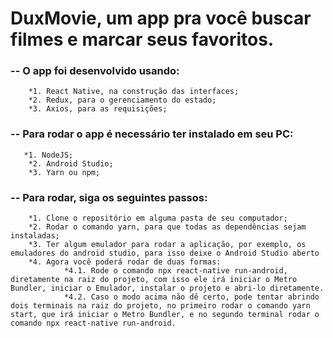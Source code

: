 # DuxMovie, um app pra você buscar filmes e marcar seus favoritos.

### -- O app foi desenvolvido usando:
        *1. React Native, na construção das interfaces;
        *2. Redux, para o gerenciamento do estado;
        *3. Axios, para as requisições;
       
### -- Para rodar o app é necessário ter instalado em seu PC:
       *1. NodeJS;
        *2. Android Studio;
        *3. Yarn ou npm;
        
### -- Para rodar, siga os seguintes passos:
        *1. Clone o repositório em alguma pasta de seu computador;
        *2. Rodar o comando yarn, para que todas as dependências sejam instaladas;
        *3. Ter algum emulador para rodar a aplicação, por exemplo, os emuladores do android studio, para isso deixe o Android Studio aberto
        *4. Agora você poderá rodar de duas formas:
                *4.1. Rode o comando npx react-native run-android, diretamente na raiz do projeto, com isso ele irá iniciar o Metro Bundler, iniciar o Emulador, instalar o projeto e abri-lo diretamente.
                *4.2. Caso o modo acima não dê certo, pode tentar abrindo dois terminais na raiz do projeto, no primeiro rodar o comando yarn start, que irá iniciar o Metro Bundler, e no segundo terminal rodar o comando npx react-native run-android.
